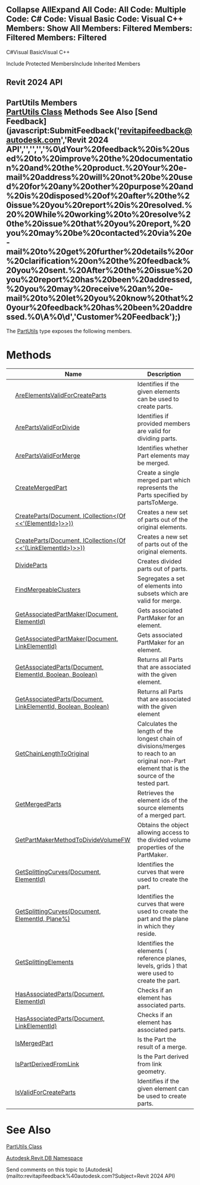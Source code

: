 ﻿

Collapse AllExpand All Code: All Code: Multiple Code: C# Code: Visual Basic Code: Visual C++  Members: Show All Members: Filtered Members: Filtered Members: Filtered   
---  
  
C#Visual BasicVisual C++

Include Protected MembersInclude Inherited Members

Revit 2024 API  
---  
PartUtils Members  
[PartUtils Class](a7384ccf-cd2b-9080-38d3-58b1253cd8e4.md) Methods See Also [Send Feedback](javascript:SubmitFeedback\('revitapifeedback@autodesk.com','Revit 2024 API','','','','%0\\dYour%20feedback%20is%20used%20to%20improve%20the%20documentation%20and%20the%20product.%20Your%20e-mail%20address%20will%20not%20be%20used%20for%20any%20other%20purpose%20and%20is%20disposed%20of%20after%20the%20issue%20you%20report%20is%20resolved.%20%20While%20working%20to%20resolve%20the%20issue%20that%20you%20report,%20you%20may%20be%20contacted%20via%20e-mail%20to%20get%20further%20details%20or%20clarification%20on%20the%20feedback%20you%20sent.%20After%20the%20issue%20you%20report%20has%20been%20addressed,%20you%20may%20receive%20an%20e-mail%20to%20let%20you%20know%20that%20your%20feedback%20has%20been%20addressed.%0\\A%0\\d','Customer%20Feedback'\);)  
---  
  
The [PartUtils](a7384ccf-cd2b-9080-38d3-58b1253cd8e4.md) type exposes the following members.

# Methods

|  | Name | Description |
| --- | --- | --- |
|  | [AreElementsValidForCreateParts](5cbd9192-b16a-d34e-9cba-75d8a34e3424.md) | Identifies if the given elements can be used to create parts. |
|  | [ArePartsValidForDivide](cc2eb56c-703f-6bec-14ad-67237389d479.md) | Identifies if provided members are valid for dividing parts. |
|  | [ArePartsValidForMerge](fd03fb06-da32-0e66-2b01-8f3926788162.md) | Identifies whether Part elements may be merged. |
|  | [CreateMergedPart](062db0b2-fe9b-49a5-52e7-caa5297a05d1.md) | Create a single merged part which represents the Parts specified by partsToMerge. |
|  | [CreateParts(Document, ICollection<(Of <<'(ElementId>)>>))](64df9046-53f3-16d9-f6aa-957a3b3d73b5.md) | Creates a new set of parts out of the original elements. |
|  | [CreateParts(Document, ICollection<(Of <<'(LinkElementId>)>>))](fcadf274-66b3-21df-aaba-00ea79c70dcb.md) | Creates a new set of parts out of the original elements. |
|  | [DivideParts](45950f87-1cd6-fdfa-5167-1f42fb7b2c6b.md) | Creates divided parts out of parts. |
|  | [FindMergeableClusters](283fcb8d-2b4b-1d2b-bd02-157ab722f1f8.md) | Segregates a set of elements into subsets which are valid for merge. |
|  | [GetAssociatedPartMaker(Document, ElementId)](e0568bef-0c22-177d-a537-f1cf85285876.md) | Gets associated PartMaker for an element. |
|  | [GetAssociatedPartMaker(Document, LinkElementId)](8eb8008e-fc94-3bed-4000-270041373bdb.md) | Gets associated PartMaker for an element. |
|  | [GetAssociatedParts(Document, ElementId, Boolean, Boolean)](73e42274-0b32-4109-db26-7c980504264d.md) | Returns all Parts that are associated with the given element. |
|  | [GetAssociatedParts(Document, LinkElementId, Boolean, Boolean)](a2eab773-d518-ad13-162c-1f5ff402aeef.md) | Returns all Parts that are associated with the given element |
|  | [GetChainLengthToOriginal](be9f42c2-7db1-4c6b-5d93-1263bf16f02e.md) | Calculates the length of the longest chain of divisions/merges to reach to an original non-Part element that is the source of the tested part. |
|  | [GetMergedParts](8d2c68f0-386b-75ae-c779-25c7050d4afc.md) | Retrieves the element ids of the source elements of a merged part. |
|  | [GetPartMakerMethodToDivideVolumeFW](3af27a3a-64c0-517f-f37d-601fae0e9fe1.md) | Obtains the object allowing access to the divided volume properties of the PartMaker. |
|  | [GetSplittingCurves(Document, ElementId)](d99625f8-3fc4-aace-bfe7-b1705ea2d195.md) | Identifies the curves that were used to create the part. |
|  | [GetSplittingCurves(Document, ElementId, Plane%)](c628a082-da8c-7698-5b76-d2eaf49d6381.md) | Identifies the curves that were used to create the part and the plane in which they reside. |
|  | [GetSplittingElements](bdf7331d-978c-3e94-bf05-43f2e6394aaf.md) | Identifies the elements ( reference planes, levels, grids ) that were used to create the part. |
|  | [HasAssociatedParts(Document, ElementId)](085bed8c-760b-dfad-08f6-28fe0db2a272.md) | Checks if an element has associated parts. |
|  | [HasAssociatedParts(Document, LinkElementId)](5c9afcd0-f20c-519a-1a8c-938ceafdeb2a.md) | Checks if an element has associated parts. |
|  | [IsMergedPart](ef0a6341-df93-54ce-99dd-6d61e4c5fcdc.md) | Is the Part the result of a merge. |
|  | [IsPartDerivedFromLink](0dba54fe-2b41-b827-86cf-b97d5f550c64.md) | Is the Part derived from link geometry. |
|  | [IsValidForCreateParts](041b18f8-6cac-6ade-5f37-793f9b68cb0c.md) | Identifies if the given element can be used to create parts. |
  
# See Also

[PartUtils Class](a7384ccf-cd2b-9080-38d3-58b1253cd8e4.md)

[Autodesk.Revit.DB Namespace](87546ba7-461b-c646-cbb1-2cb8f5bff8b2.md)

Send comments on this topic to [Autodesk](mailto:revitapifeedback%40autodesk.com?Subject=Revit 2024 API)